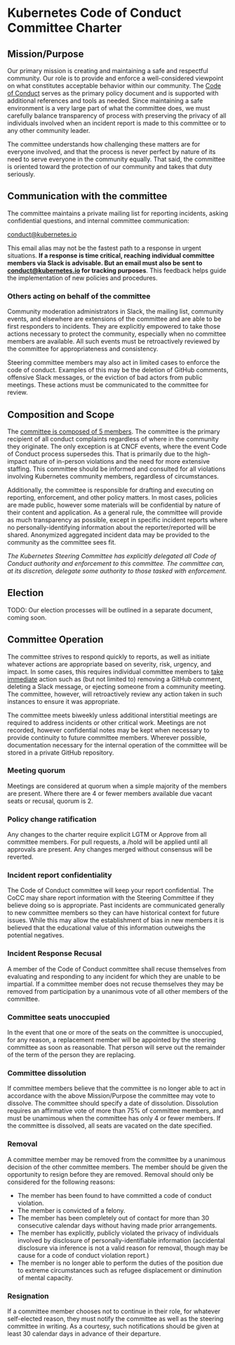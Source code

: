 # Kubernetes Code of Conduct Committee Charter

## Mission/Purpose
Our primary mission is creating and maintaining a safe and respectful community.
Our role is to provide and enforce a well-considered viewpoint on what
constitutes acceptable behavior within our community. The [Code of
Conduct](https://git.k8s.io/community/code-of-conduct.md) serves as the primary
policy document and is supported with additional references and tools as needed.
Since maintaining a safe environment is a very large part of what the committee
does, we must carefully balance transparency of process with preserving the
privacy of all individuals involved when an incident report is made to this
committee or to any other community leader.

The committee understands how challenging these matters are for everyone
involved, and that the process is never perfect by nature of its need to serve
everyone in the community equally. That said, the committee is oriented toward
the protection of our community and takes that duty seriously.

## Communication with the committee
The committee maintains a private mailing list for reporting incidents, asking
confidential questions, and internal committee communication:

[conduct@kubernetes.io][email]

This email alias may not be the fastest path to a response in urgent situations.
**If a response is time critical, reaching individual committee members via
Slack is advisable. But an email must also be sent to
[conduct@kubernetes.io][email] for tracking purposes**. This feedback helps
guide the implementation of new policies and procedures.

### Others acting on behalf of the committee
Community moderation administrators in Slack, the mailing list, community
events, and elsewhere are extensions of the committee and are able to be first
responders to incidents. They are explicitly empowered to take those actions
necessary to protect the community, especially when no committee members are
available. All such events must be retroactively reviewed by the committee for
appropriateness and consistency. 

Steering committee members may also act in limited cases to enforce the code of
conduct. Examples of this may be the deletion of GitHub comments, offensive
Slack messages, or the eviction of bad actors from public meetings. These
actions must be communicated to the committee for review.

## Composition and Scope
The [committee is composed of 5
members](https://git.k8s.io/community/committee-code-of-conduct).
The committee is the primary recipient of all conduct complaints regardless of
where in the community they originate. The only exception is at CNCF events,
where the event Code of Conduct process supersedes this. That is primarily due
to the high-impact nature of in-person violations and the need for more
extensive staffing. This committee should be informed and consulted for all
violations involving Kubernetes community members, regardless of circumstances.

Additionally, the committee is responsible for drafting and executing on
reporting, enforcement, and other policy matters. In most cases, policies are
made public, however some materials will be confidential by nature of their
content and application. As a general rule, the committee will provide as much
transparency as possible, except in specific incident reports where no
personally-identifying information about the reporter/reported will be shared.
Anonymized aggregated incident data may be provided to the community as the
committee sees fit. 

*The Kubernetes Steering Committee has explicitly delegated all Code of Conduct
authority and enforcement to this committee. The committee can, at its
discretion, delegate some authority to those tasked with enforcement.*

## Election
TODO: Our election processes will be outlined in a separate document, coming soon.

## Committee Operation
The committee strives to respond quickly to reports, as well as initiate
whatever actions are appropriate based on severity, risk, urgency, and impact.
In some cases, this requires individual committee members to [take
immediate](https://git.k8s.io/community/communication/moderation.md) action such
as (but not limited to) removing a GitHub comment, deleting a Slack message, or
ejecting someone from a community meeting. The committee, however, will
retroactively review any action taken in such instances to ensure it was
appropriate.

The committee meets biweekly unless additional interstitial meetings are
required to address incidents or other critical work. Meetings are not recorded,
however confidential notes may be kept when necessary to provide continuity to
future committee members. Wherever possible, documentation necessary for the
internal operation of the committee will be stored in a private GitHub
repository.

### Meeting quorum
Meetings are considered at quorum when a simple majority of the members are
present. Where there are 4 or fewer members available due vacant seats or
recusal, quorum is 2.

### Policy change ratification
Any changes to the charter require explicit LGTM or Approve from all
committee members. For pull requests, a /hold will be applied until all
approvals are present. Any changes merged without consensus will be reverted. 

### Incident report confidentiality
The Code of Conduct committee will keep your report confidential. The CoCC may
share report information with the Steering Committee if they believe doing so is
appropriate. Past incidents are communicated generally to new committee members
so they can have historical context for future issues. While this may allow the
establishment of bias in new members it is believed that the educational value
of this information outweighs the potential negatives.

### Incident Response Recusal
A member of the Code of Conduct committee shall recuse themselves from
evaluating and responding to any incident for which they are unable to be
impartial. If a committee member does not recuse themselves they may be removed
from participation by a unanimous vote of all other members of the committee. 

### Committee seats unoccupied
In the event that one or more of the seats on the committee is unoccupied, for any
reason, a replacement member will be appointed by the steering committee as soon
as reasonable. That person will serve out the remainder of the term of the
person they are replacing.

### Committee dissolution
If committee members believe that the committee is no longer able to act in
accordance with the above Mission/Purpose the committee may vote to dissolve.
The committee should specify a date of dissolution. Dissolution requires an
affirmative vote of more than 75% of committee members, and must be unamimous
when the committee has only 4 or fewer members. If the committee is dissolved,
all seats are vacated on the date specified.

### Removal
A committee member may be removed from the committee by a unanimous decision of
the other committee members. The member should be given the opportunity to
resign before they are removed. Removal should only be considered for the
following reasons:

* The member has been found to have committed a code of conduct violation.
* The member is convicted of a felony.
* The member has been completely out of contact for more than 30 consecutive
  calendar days without having made prior arrangements.
* The member has explicitly, publicly violated the privacy of individuals
  involved by disclosure of personally-identifiable information (accidental
  disclosure via inference is not a valid reason for removal, though may be
  cause for a code of conduct violation report.)
* The member is no longer able to perform the duties of the position due to
  extreme circumstances such as refugee displacement or diminution of mental
  capacity.

### Resignation
If a committee member chooses not to continue in their role, for whatever
self-elected reason, they must notify the committee as well as the steering
committee in writing. As a courtesy, such notifications should be given at least
30 calendar days in advance of their departure.

[email]: conduct@kubernetes.io
